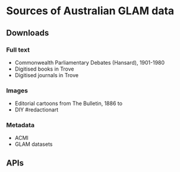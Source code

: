 # Sources of Australian GLAM data

## Downloads

### Full text

* Commonwealth Parliamentary Debates (Hansard), 1901-1980
* Digitised books in Trove
* Digitised journals in Trove

### Images

* Editorial cartoons from The Bulletin, 1886 to
* DIY #redactionart

### Metadata

* ACMI
* GLAM datasets

## APIs
